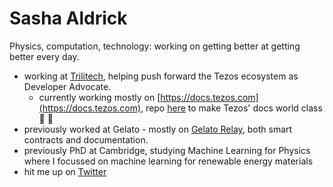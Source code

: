# Sasha Aldrick

Physics, computation, technology: working on getting better at getting better every day.

* working at [Trilitech](https://www.trili.tech/), helping push forward the Tezos ecosystem as Developer Advocate.
  * currently working mostly on [https://docs.tezos.com](https://docs.tezos.com), repo [here](https://github.com/trilitech/tezos-developer-docs/tree/staging) to make Tezos' docs world class 🚀 👀
* previously worked at Gelato - mostly on [Gelato Relay](https://docs.gelato.network/developer-products/gelato-relay), both smart contracts and documentation. 
* previously PhD at Cambridge, studying Machine Learning for Physics where I focussed on machine learning for renewable energy materials
* hit me up on [Twitter](https://twitter.com/sashaaldrick)
